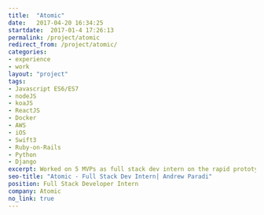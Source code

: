 ```yaml
---
title:  "Atomic"
date:   2017-04-20 16:34:25
startdate:  2017-01-4 17:26:13
permalink: /project/atomic
redirect_from: /project/atomic/
categories:
- experience
- work
layout: "project"
tags:
- Javascript ES6/ES7
- nodeJS
- koaJS
- ReactJS
- Docker
- AWS
- iOS
- Swift3
- Ruby-on-Rails
- Python
- Django
excerpt: Worked on 5 MVPs as full stack dev intern on the rapid prototyping team
seo-title: "Atomic - Full Stack Dev Intern| Andrew Paradi"
position: Full Stack Developer Intern
company: Atomic
no_link: true
---
```


